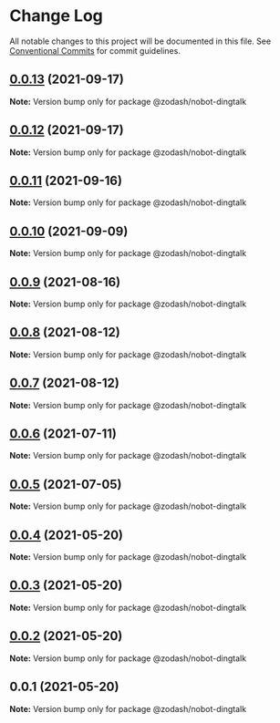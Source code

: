 # Change Log

All notable changes to this project will be documented in this file.
See [Conventional Commits](https://conventionalcommits.org) for commit guidelines.

## [0.0.13](https://github.com/zcorky/zodash/compare/@zodash/nobot-dingtalk@0.0.12...@zodash/nobot-dingtalk@0.0.13) (2021-09-17)

**Note:** Version bump only for package @zodash/nobot-dingtalk





## [0.0.12](https://github.com/zcorky/zodash/compare/@zodash/nobot-dingtalk@0.0.11...@zodash/nobot-dingtalk@0.0.12) (2021-09-17)

**Note:** Version bump only for package @zodash/nobot-dingtalk





## [0.0.11](https://github.com/zcorky/zodash/compare/@zodash/nobot-dingtalk@0.0.10...@zodash/nobot-dingtalk@0.0.11) (2021-09-16)

**Note:** Version bump only for package @zodash/nobot-dingtalk





## [0.0.10](https://github.com/zcorky/zodash/compare/@zodash/nobot-dingtalk@0.0.9...@zodash/nobot-dingtalk@0.0.10) (2021-09-09)

**Note:** Version bump only for package @zodash/nobot-dingtalk





## [0.0.9](https://github.com/zcorky/zodash/compare/@zodash/nobot-dingtalk@0.0.8...@zodash/nobot-dingtalk@0.0.9) (2021-08-16)

**Note:** Version bump only for package @zodash/nobot-dingtalk





## [0.0.8](https://github.com/zcorky/zodash/compare/@zodash/nobot-dingtalk@0.0.7...@zodash/nobot-dingtalk@0.0.8) (2021-08-12)

**Note:** Version bump only for package @zodash/nobot-dingtalk





## [0.0.7](https://github.com/zcorky/zodash/compare/@zodash/nobot-dingtalk@0.0.6...@zodash/nobot-dingtalk@0.0.7) (2021-08-12)

**Note:** Version bump only for package @zodash/nobot-dingtalk





## [0.0.6](https://github.com/zcorky/zodash/compare/@zodash/nobot-dingtalk@0.0.5...@zodash/nobot-dingtalk@0.0.6) (2021-07-11)

**Note:** Version bump only for package @zodash/nobot-dingtalk





## [0.0.5](https://github.com/zcorky/zodash/compare/@zodash/nobot-dingtalk@0.0.4...@zodash/nobot-dingtalk@0.0.5) (2021-07-05)

**Note:** Version bump only for package @zodash/nobot-dingtalk





## [0.0.4](https://github.com/zcorky/zodash/compare/@zodash/nobot-dingtalk@0.0.3...@zodash/nobot-dingtalk@0.0.4) (2021-05-20)

**Note:** Version bump only for package @zodash/nobot-dingtalk





## [0.0.3](https://github.com/zcorky/zodash/compare/@zodash/nobot-dingtalk@0.0.2...@zodash/nobot-dingtalk@0.0.3) (2021-05-20)

**Note:** Version bump only for package @zodash/nobot-dingtalk





## [0.0.2](https://github.com/zcorky/zodash/compare/@zodash/nobot-dingtalk@0.0.1...@zodash/nobot-dingtalk@0.0.2) (2021-05-20)

**Note:** Version bump only for package @zodash/nobot-dingtalk





## 0.0.1 (2021-05-20)

**Note:** Version bump only for package @zodash/nobot-dingtalk
